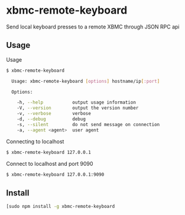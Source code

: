 xbmc-remote-keyboard
====================

Send local keyboard presses to a remote XBMC through JSON RPC api

Usage
-----

Usage

```bash
$ xbmc-remote-keyboard 

  Usage: xbmc-remote-keyboard [options] hostname/ip[:port]

  Options:

    -h, --help           output usage information
    -V, --version        output the version number
    -v, --verbose        verbose
    -d, --debug          debug
    -s, --silent         do not send message on connection
    -a, --agent <agent>  user agent
```

Connecting to localhost

```bash
$ xbmc-remote-keyboard 127.0.0.1
```

Connect to localhost and port 9090

```bash
$ xbmc-remote-keyboard 127.0.0.1:9090
```

Install
-------

```bash
[sudo npm install -g xbmc-remote-keyboard
```
